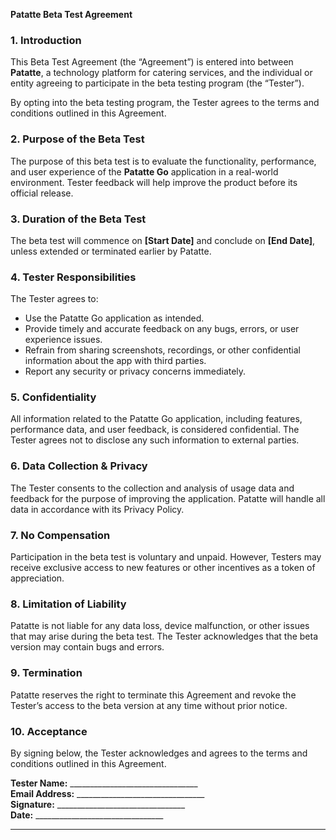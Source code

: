 **Patatte Beta Test Agreement**

### **1\. Introduction**

This Beta Test Agreement (the “Agreement”) is entered into between **Patatte**, a technology platform for catering services, and the individual or entity agreeing to participate in the beta testing program (the “Tester”).

By opting into the beta testing program, the Tester agrees to the terms and conditions outlined in this Agreement.

### **2\. Purpose of the Beta Test**

The purpose of this beta test is to evaluate the functionality, performance, and user experience of the **Patatte Go** application in a real-world environment. Tester feedback will help improve the product before its official release.

### **3\. Duration of the Beta Test**

The beta test will commence on **\[Start Date\]** and conclude on **\[End Date\]**, unless extended or terminated earlier by Patatte.

### **4\. Tester Responsibilities**

The Tester agrees to:

* Use the Patatte Go application as intended.  
* Provide timely and accurate feedback on any bugs, errors, or user experience issues.  
* Refrain from sharing screenshots, recordings, or other confidential information about the app with third parties.  
* Report any security or privacy concerns immediately.

### **5\. Confidentiality**

All information related to the Patatte Go application, including features, performance data, and user feedback, is considered confidential. The Tester agrees not to disclose any such information to external parties.

### **6\. Data Collection & Privacy**

The Tester consents to the collection and analysis of usage data and feedback for the purpose of improving the application. Patatte will handle all data in accordance with its Privacy Policy.

### **7\. No Compensation**

Participation in the beta test is voluntary and unpaid. However, Testers may receive exclusive access to new features or other incentives as a token of appreciation.

### **8\. Limitation of Liability**

Patatte is not liable for any data loss, device malfunction, or other issues that may arise during the beta test. The Tester acknowledges that the beta version may contain bugs and errors.

### **9\. Termination**

Patatte reserves the right to terminate this Agreement and revoke the Tester’s access to the beta version at any time without prior notice.

### **10\. Acceptance**

By signing below, the Tester acknowledges and agrees to the terms and conditions outlined in this Agreement.

**Tester Name:** \_\_\_\_\_\_\_\_\_\_\_\_\_\_\_\_\_\_\_\_\_\_\_\_\_\_\_\_\_\_\_\_  
 **Email Address:** \_\_\_\_\_\_\_\_\_\_\_\_\_\_\_\_\_\_\_\_\_\_\_\_\_\_\_\_\_\_\_\_  
 **Signature:** \_\_\_\_\_\_\_\_\_\_\_\_\_\_\_\_\_\_\_\_\_\_\_\_\_\_\_\_\_\_\_\_  
 **Date:** \_\_\_\_\_\_\_\_\_\_\_\_\_\_\_\_\_\_\_\_\_\_\_\_\_\_\_\_\_\_\_\_

---

